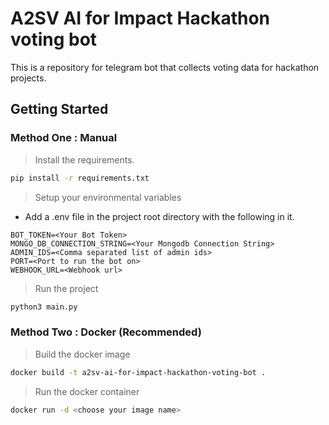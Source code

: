 # A2SV AI for Impact Hackathon voting bot
This is a repository for telegram bot that collects voting data for hackathon projects.

## Getting Started
### Method One : Manual
> Install the requirements.
```bash
pip install -r requirements.txt
```

> Setup your environmental variables
- Add a .env file in the project root directory with the following in it.

```.env
BOT_TOKEN=<Your Bot Token>
MONGO_DB_CONNECTION_STRING=<Your Mongodb Connection String>
ADMIN_IDS=<Comma separated list of admin ids>
PORT=<Port to run the bot on>
WEBHOOK_URL=<Webhook url>
```

> Run the project
```bash
python3 main.py
```

### Method Two : Docker (Recommended)
> Build the docker image
```bash
docker build -t a2sv-ai-for-impact-hackathon-voting-bot .
```

> Run the docker container
```bash
docker run -d <choose your image name>
```